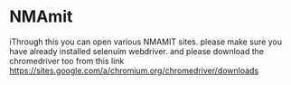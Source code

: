 # NMAmit
iThrough this you can open various NMAMIT sites.
please make sure you have already installed selenuim webdriver.
and please download the chromedriver too from this link
https://sites.google.com/a/chromium.org/chromedriver/downloads
